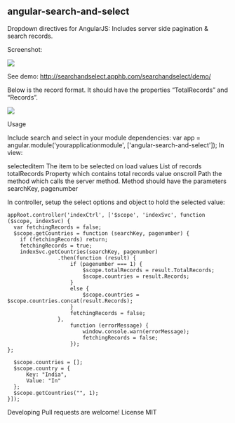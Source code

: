 ## angular-search-and-select

Dropdown directives for AngularJS: Includes server side pagination & search records.

Screenshot:

![]({{site.baseurl}}/http://imgur.com/c1RgeTg)

See demo: http://searchandselect.apphb.com/searchandselect/demo/

Below is the record format. It should have the properties “TotalRecords” and “Records”.

![]({{site.baseurl}}/http://imgur.com/SyA8mqs)

Usage

Include search and select in your module dependencies:
var app = angular.module('yourapplicationmodule', ['angular-search-and-select']);
In view:
<searchandselect selecteditem="country" values="countries" key="Key" totalrecords="totalRecords" onscroll="getCountries(searchKey, pagenumber)"></searchandselect>
	
selecteditem	The item to be selected on load
values	List of records
totalRecords	Property which contains total records value
onscroll	Path the method which calls the server method. Method should have the parameters searchKey, pagenumber 

In controller, setup the select options and object to hold the selected value:

    appRoot.controller('indexCtrl', ['$scope', 'indexSvc', function ($scope, indexSvc) {
      var fetchingRecords = false;
      $scope.getCountries = function (searchKey, pagenumber) {
        if (fetchingRecords) return;
        fetchingRecords = true;
        indexSvc.getCountries(searchKey, pagenumber)
                    .then(function (result) {
                        if (pagenumber === 1) {
                            $scope.totalRecords = result.TotalRecords;
                            $scope.countries = result.Records;
                        }
                        else {
                            $scope.countries = $scope.countries.concat(result.Records);
                        }
                        fetchingRecords = false;
                    },
                        function (errorMessage) {
                            window.console.warn(errorMessage);
                            fetchingRecords = false;
                        });
    };

      $scope.countries = [];
      $scope.country = {
          Key: "India",
          Value: "In"
      };
      $scope.getCountries("", 1);
    }]);

Developing
Pull requests are welcome!
License
MIT
